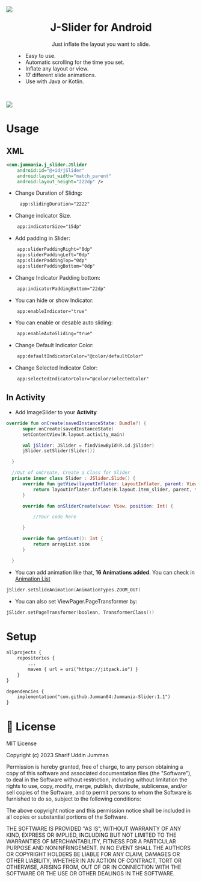 
<a href="https://github.com/Jumman04/Jummania-Slider">  
<img align="left" src="https://github.com/Jumman04/Jummania-Slider/assets/113237846/902a7d76-6934-4acb-bdba-cb9af795984a"/>  
</a>  
<h1 align="center">J-Slider for Android</h1>  
<p align="center">Just inflate the layout you want to slide.</p>  
&nbsp; &nbsp; &nbsp; &nbsp; &#8226; &nbsp; Easy to use. <br>
&nbsp; &nbsp; &nbsp; &nbsp; &#8226; &nbsp; Automatic scrolling for the time you set. <br>
&nbsp; &nbsp; &nbsp; &nbsp; &#8226; &nbsp; Inflate any layout or view.<br>
&nbsp; &nbsp; &nbsp; &nbsp; &#8226; &nbsp; 17 different slide animations.<br>
&nbsp; &nbsp; &nbsp; &nbsp; &#8226; &nbsp; Use with Java or Kotlin.</p>
</br>

[![](https://jitpack.io/v/Jumman04/Jummania-Slider.svg)](https://jitpack.io/#Jumman04/Jummania-Slider)
# Usage

## XML
```xml
<com.jummania.j_slider.JSlider
    android:id="@+id/jSlider"
    android:layout_width="match_parent"
    android:layout_height="222dp" />
```

-   Change Duration of Slidng:
```xml  
     app:slidingDuration="2222"
```  
-   Change indicator Size.
```xml  
    app:indicatorSize="15dp"
```  
-   Add padding in Slider: 
```xml  
    app:sliderPaddingRight="0dp"
    app:sliderPaddingLeft="0dp"
    app:sliderPaddingTop="0dp"
    app:sliderPaddingBottom="0dp"
```
-   Change Indicator Padding bottom:
```xml  
    app:indicatorPaddingBottom="22dp"
```  
-   You can hide or show Indicator: 
```xml  
    app:enableIndicator="true"
```

-   You can enable or desable auto sliding: 
```xml  
    app:enableAutoSliding="true"
```  
-   Change Default Indicator Color: 
```xml  
    app:defaultIndicatorColor="@color/defaultColor"
```
-   Change Selected Indicator Color: 
```xml  
    app:selectedIndicatorColor="@color/selectedColor"
```

## In Activity
-   Add ImageSlider to your **Activity**
  ```kt
override fun onCreate(savedInstanceState: Bundle?) {
        super.onCreate(savedInstanceState)
        setContentView(R.layout.activity_main)

        val jSlider: JSlider = findViewById(R.id.jSlider)
        jSlider.setSlider(Slider())

    }

    //Out of onCreate, Create a Class for Slider
    private inner class Slider : JSlider.Slide() {
        override fun getView(layoutInflater: LayoutInflater, parent: ViewGroup): View {
            return layoutInflater.inflate(R.layout.item_slider, parent, false)
        }

        override fun onSliderCreate(view: View, position: Int) {

            //Your code here

        }

        override fun getCount(): Int {
            return arrayList.size
        }

    }
```
-   You can add animation like that, <b>16 Animations added</b>. You can check in <a href="https://github.com/Jumman04/Jummania-Slider/blob/master/J-Slider/src/main/java/com/jummania/j_slider/animations/AnimationTypes.kt"> Animation List </a>
```kt  
jSlider.setSlideAnimation(AnimationTypes.ZOOM_OUT)
```
-   You can also set ViewPager.PageTransformer by:
```kt  
jSlider.setPageTransformer(boolean, TransformerClass())
```

# Setup

```xml  ##
allprojects {
	repositories {
		...
		maven { url = uri("https://jitpack.io") }
	}
}
```
```xml
dependencies {
	implementation("com.github.Jumman04:Jummania-Slider:1.1")
}
```

# 📄 License
MIT License

Copyright (c) 2023 Sharif Uddin Jumman

Permission is hereby granted, free of charge, to any person obtaining a copy
of this software and associated documentation files (the "Software"), to deal
in the Software without restriction, including without limitation the rights
to use, copy, modify, merge, publish, distribute, sublicense, and/or sell
copies of the Software, and to permit persons to whom the Software is
furnished to do so, subject to the following conditions:

The above copyright notice and this permission notice shall be included in all
copies or substantial portions of the Software.

THE SOFTWARE IS PROVIDED "AS IS", WITHOUT WARRANTY OF ANY KIND, EXPRESS OR
IMPLIED, INCLUDING BUT NOT LIMITED TO THE WARRANTIES OF MERCHANTABILITY,
FITNESS FOR A PARTICULAR PURPOSE AND NONINFRINGEMENT. IN NO EVENT SHALL THE
AUTHORS OR COPYRIGHT HOLDERS BE LIABLE FOR ANY CLAIM, DAMAGES OR OTHER
LIABILITY, WHETHER IN AN ACTION OF CONTRACT, TORT OR OTHERWISE, ARISING FROM,
OUT OF OR IN CONNECTION WITH THE SOFTWARE OR THE USE OR OTHER DEALINGS IN THE
SOFTWARE.

